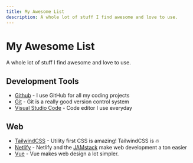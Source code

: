 ```yaml
---
title: My Awesome List
description: A whole lot of stuff I find awesome and love to use.
---
```


# My Awesome List

A whole lot of stuff I find awesome and love to use.

## Development Tools

- [Github](https://github.com/) - I use GitHub for all my coding projects
- [Git](https://git-scm.com/) - Git is a really good version control system
- [Visual Studio Code](https://code.visualstudio.com/) - Code editor I use everyday
## Web

- [TailwindCSS](https://tailwindcss.com/) - Utility first CSS is amazing! TailwindCSS is 🔥
- [Netlify](https://www.netlify.com/) - Netlify and the [JAMstack](https://jamstack.org/what-is-jamstack/) make web development a ton easier
- [Vue](https://vuejs.org/) - Vue makes web design a lot simpler.

